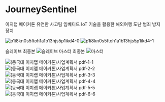 # JourneySentinel
이지랩 메이커톤 유연한 사고팀
임베디드 IoT 기술을 활용한 해외여행 도난 범죄 방지 장치

![p1i8kn0s5ftoh1a1b13hjs5p1ikd4-0](https://github.com/user-attachments/assets/147eadcf-31d9-44b7-8a7b-f6757ae1e678)
![p1i8kn0s5ftoh1a1b13hjs5p1ikd4-1](https://github.com/user-attachments/assets/c1719a80-59df-46b2-b64e-7b22eb41cbcb)

슬레이브 최종본
![슬레이브](https://github.com/user-attachments/assets/1706094a-2f11-4900-92e1-7f444e1d9e92)
마스터 최종본
![마스터](https://github.com/user-attachments/assets/61a966ae-5740-4862-8e93-a824de450593)

![(동국대 이지랩 메이커톤)사업계획서 pdf-1-1](https://github.com/user-attachments/assets/c4bb2627-66cd-40f1-be06-32c2a1af3c9a)
![(동국대 이지랩 메이커톤)사업계획서 pdf-2-2](https://github.com/user-attachments/assets/94f61d45-d51d-45a3-9745-458ea40c037d)
![(동국대 이지랩 메이커톤)사업계획서 pdf-3-3](https://github.com/user-attachments/assets/1e9ce274-111a-4983-8272-7cbb332447ee)
![(동국대 이지랩 메이커톤)사업계획서 pdf-4-4](https://github.com/user-attachments/assets/5c31435e-6a98-4ef0-a306-e75089b08555)
![(동국대 이지랩 메이커톤)사업계획서 pdf-5-5](https://github.com/user-attachments/assets/f030ee32-fd22-4723-9522-506237554089)
![(동국대 이지랩 메이커톤)사업계획서 pdf-6-6](https://github.com/user-attachments/assets/2aa5f6cd-9c3e-407b-9ab6-ea438563e9aa)
